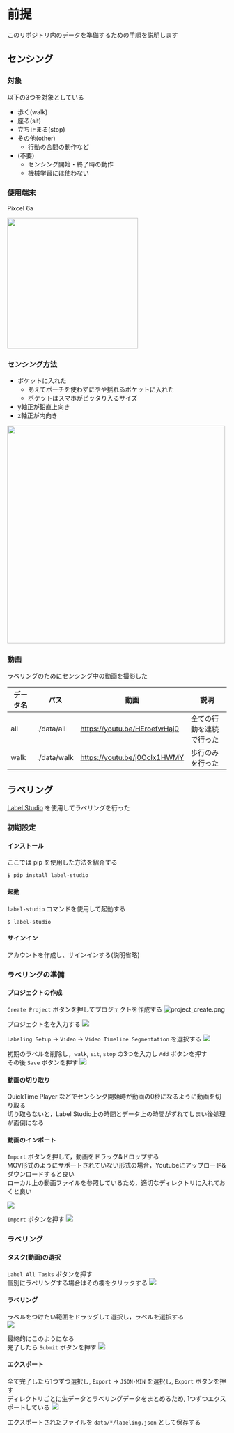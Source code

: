 # 前提
このリポジトリ内のデータを準備するための手順を説明します

## センシング
### 対象
以下の3つを対象としている
- 歩く(walk)
- 座る(sit)
- 立ち止まる(stop)
- その他(other)
  - 行動の合間の動作など
- (不要)
  - センシング開始・終了時の動作
  - 機械学習には使わない

### 使用端末
Pixcel 6a

<img width=300px src="./images/phone.jpeg" />

### センシング方法
- ポケットに入れた
  - あえてポーチを使わずにやや揺れるポケットに入れた
  - ポケットはスマホがピッタり入るサイズ
- y軸正が鉛直上向き
- z軸正が内向き

<img width=500px src="./images/pocket.jpeg" />

### 動画
ラベリングのためにセンシング中の動画を撮影した

| データ名 | パス        | 動画                         | 説明                     |
| -------- | ----------- | ---------------------------- | ------------------------ |
| all      | ./data/all  | https://youtu.be/HEroefwHaj0 | 全ての行動を連続で行った |
| walk     | ./data/walk | https://youtu.be/j0OcIx1HWMY | 歩行のみを行った |


## ラベリング
[Label Studio](https://labelstud.io) を使用してラベリングを行った

### 初期設定
#### インストール
ここでは pip を使用した方法を紹介する

```shell
$ pip install label-studio
```

#### 起動
`label-studio` コマンドを使用して起動する

```shell
$ label-studio
```

#### サインイン
アカウントを作成し、サインインする(説明省略)

### ラベリングの準備
#### プロジェクトの作成
`Create Project` ボタンを押してプロジェクトを作成する
![project_create.png](./images/0-create-project.png)

プロジェクト名を入力する
![](./images/0-project-name.png)

`Labeling Setup` → `Video` → `Video Timeline Segmentation` を選択する
![](./images/0-labeling-setup.png)

初期のラベルを削除し，`walk`, `sit`, `stop` の3つを入力し `Add` ボタンを押す  
その後 `Save` ボタンを押す
![](./images/0-set-labels.png)


#### 動画の切り取り
QuickTime Player などでセンシング開始時が動画の0秒になるように動画を切り取る  
切り取らないと，Label Studio上の時間とデータ上の時間がずれてしまい後処理が面倒になる  


#### 動画のインポート
`Import` ボタンを押して，動画をドラッグ&ドロップする  
MOV形式のようにサポートされていない形式の場合，Youtubeにアップロード&ダウンロードすると良い  
ローカル上の動画ファイルを参照しているため，適切なディレクトリに入れておくと良い

![](./images/0-import-video.png)

`Import` ボタンを押す
![](./images/0-import.png)


### ラベリング
#### タスク(動画)の選択
`Label All Tasks` ボタンを押す  
個別にラベリングする場合はその欄をクリックする
![](./images/0-labeling-start.png)

#### ラベリング
ラベルをつけたい範囲をドラッグして選択し，ラベルを選択する  
![](./images/0-labeling.png)

最終的にこのようになる  
完了したら `Submit` ボタンを押す
![](./images/0-labeling-fin.png)

#### エクスポート
全て完了したら1つずつ選択し, `Export` → `JSON-MIN` を選択し, `Export` ボタンを押す  
ディレクトリごとに生データとラベリングデータをまとめるため, 1つずつエクスポートしている
![](./images/0-export.png)

エクスポートされたファイルを `data/*/labeling.json` として保存する
